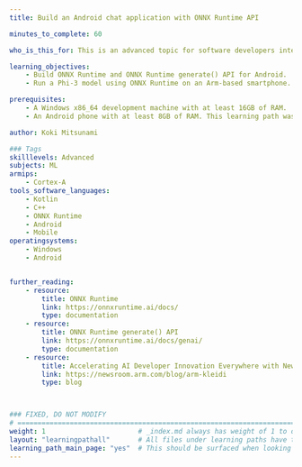 ```yaml
---
title: Build an Android chat application with ONNX Runtime API

minutes_to_complete: 60

who_is_this_for: This is an advanced topic for software developers interested in learning how to build an Android chat app with ONNX Runtime and ONNX Runtime Generate() API.

learning_objectives: 
    - Build ONNX Runtime and ONNX Runtime generate() API for Android.
    - Run a Phi-3 model using ONNX Runtime on an Arm-based smartphone.

prerequisites:
    - A Windows x86_64 development machine with at least 16GB of RAM.
    - An Android phone with at least 8GB of RAM. This learning path was tested on Samsung Galaxy S24.

author: Koki Mitsunami

### Tags
skilllevels: Advanced
subjects: ML
armips:
    - Cortex-A
tools_software_languages:
    - Kotlin
    - C++
    - ONNX Runtime
    - Android
    - Mobile
operatingsystems:
    - Windows
    - Android


further_reading:
    - resource:
        title: ONNX Runtime
        link: https://onnxruntime.ai/docs/
        type: documentation
    - resource:
        title: ONNX Runtime generate() API
        link: https://onnxruntime.ai/docs/genai/
        type: documentation
    - resource:
        title: Accelerating AI Developer Innovation Everywhere with New Arm Kleidi
        link: https://newsroom.arm.com/blog/arm-kleidi
        type: blog



### FIXED, DO NOT MODIFY
# ================================================================================
weight: 1                       # _index.md always has weight of 1 to order correctly
layout: "learningpathall"       # All files under learning paths have this same wrapper
learning_path_main_page: "yes"  # This should be surfaced when looking for related content. Only set for _index.md of learning path content.
---
```

